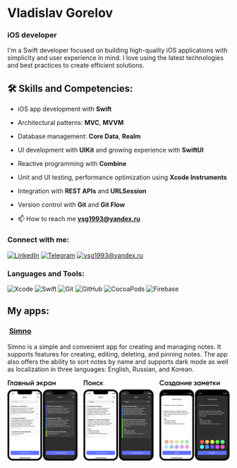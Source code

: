 # Vladislav Gorelov

### iOS developer

I'm a Swift developer focused on building high-quality iOS applications with simplicity and user experience in mind. I love using the latest technologies and best practices to create efficient solutions.

## 🛠 Skills and Competencies:

- iOS app development with **Swift**
- Architectural patterns: **MVC**, **MVVM**
- Database management: **Core Data**, **Realm**
- UI development with **UIKit** and growing experience with **SwiftUI**
- Reactive programming with **Combine**
- Unit and UI testing, performance optimization using **Xcode Instruments**
- Integration with **REST APIs** and **URLSession**
- Version control with **Git** and **Git Flow**

- 📫 How to reach me **vsg1993@yandex.ru**


  
### Connect with me:

[![LinkedIn](https://img.shields.io/badge/-LinkedIn-blue)](https://www.linkedin.com/in/gorelov-vlad/)
[![Telegram](https://img.shields.io/badge/-Telegram-blue)](https://t.me/slavikvegugin)
[![vsg1993@yandex.ru](https://img.shields.io/badge/-Email-D14836?style=flat&logo=gmail&logoColor=white)](mailto:vsg1993@yandex.ru)


### Languages and Tools:

![Xcode](https://img.shields.io/badge/-Xcode-05122A?style=flat&logo=Xcode&logoColor=1575F9)
![Swift](https://img.shields.io/badge/-Swift-05122A?style=flat&logo=swift)
![Git](https://img.shields.io/badge/-Git-05122A?style=flat&logo=git)
![GitHub](https://img.shields.io/badge/-GitHub-05122A?style=flat&logo=github)
![CocoaPods](https://img.shields.io/badge/-CocoaPods-05122A?style=flat&logo=cocoapods)
![Firebase](https://img.shields.io/badge/-Firebase-05122A?style=flat&logo=firebase)

## My apps: 

### <img src="https://i.ibb.co/NyjXxcq/icon.png" alt="" width="24"/> [Simno](https://github.com/Vlad-Gorelov/Simno)
Simno is a simple and convenient app for creating and managing notes. It supports features for creating, editing, deleting, and pinning notes. The app also offers the ability to sort notes by name and supports dark mode as well as localization in three languages: English, Russian, and Korean.
<p></p>
<a href="https://raw.githubusercontent.com/Vlad-Gorelov/Vlad-Gorelov/refs/heads/main/Simno%20Screens.png" target="_blank">
<img src="./Simno%20Screens.png" alt="Screenshot" style="pointer-events: none;" />
</a>


